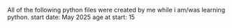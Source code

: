 All of the following python files were created by me while i am/was learning python.
start date: May 2025
age at start: 15
